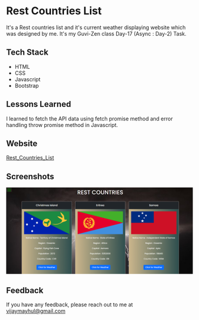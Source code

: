 
# Rest Countries List

It's a Rest countries list and it's current weather displaying website which was designed by me. It's my Guvi-Zen class Day-17 (Async : Day-2) Task.

## Tech Stack

- HTML
- CSS
- Javascript
- Bootstrap


## Lessons Learned

I learned to fetch the API data using fetch promise method and error handling throw promise method in Javascript.


## Website

[Rest_Countries_List](https://happy-independence-day-lovat.vercel.app/)


## Screenshots

![App Screenshot](./Img/demo.png)


## Feedback

If you have any feedback, please reach out to me at vijaymayhul@gmail.com
